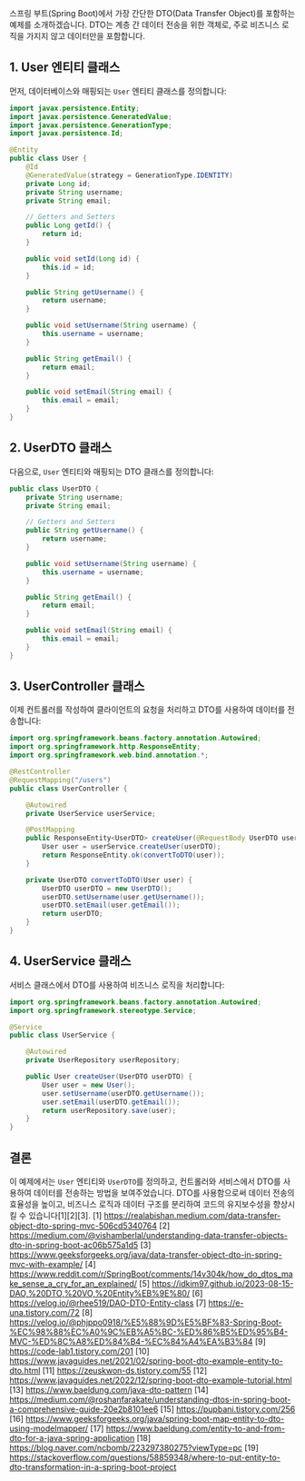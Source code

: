 스프링 부트(Spring Boot)에서 가장 간단한 DTO(Data Transfer Object)를 포함하는 예제를 소개하겠습니다. DTO는 계층 간 데이터 전송을 위한 객체로, 주로 비즈니스 로직을 가지지 않고 데이터만을 포함합니다.

## **1. User 엔티티 클래스**

먼저, 데이터베이스와 매핑되는 `User` 엔티티 클래스를 정의합니다:

```java
import javax.persistence.Entity;
import javax.persistence.GeneratedValue;
import javax.persistence.GenerationType;
import javax.persistence.Id;

@Entity
public class User {
    @Id
    @GeneratedValue(strategy = GenerationType.IDENTITY)
    private Long id;
    private String username;
    private String email;

    // Getters and Setters
    public Long getId() {
        return id;
    }

    public void setId(Long id) {
        this.id = id;
    }

    public String getUsername() {
        return username;
    }

    public void setUsername(String username) {
        this.username = username;
    }

    public String getEmail() {
        return email;
    }

    public void setEmail(String email) {
        this.email = email;
    }
}
```

## **2. UserDTO 클래스**

다음으로, `User` 엔티티와 매핑되는 DTO 클래스를 정의합니다:

```java
public class UserDTO {
    private String username;
    private String email;

    // Getters and Setters
    public String getUsername() {
        return username;
    }

    public void setUsername(String username) {
        this.username = username;
    }

    public String getEmail() {
        return email;
    }

    public void setEmail(String email) {
        this.email = email;
    }
}
```

## **3. UserController 클래스**

이제 컨트롤러를 작성하여 클라이언트의 요청을 처리하고 DTO를 사용하여 데이터를 전송합니다:

```java
import org.springframework.beans.factory.annotation.Autowired;
import org.springframework.http.ResponseEntity;
import org.springframework.web.bind.annotation.*;

@RestController
@RequestMapping("/users")
public class UserController {

    @Autowired
    private UserService userService;

    @PostMapping
    public ResponseEntity<UserDTO> createUser(@RequestBody UserDTO userDTO) {
        User user = userService.createUser(userDTO);
        return ResponseEntity.ok(convertToDTO(user));
    }

    private UserDTO convertToDTO(User user) {
        UserDTO userDTO = new UserDTO();
        userDTO.setUsername(user.getUsername());
        userDTO.setEmail(user.getEmail());
        return userDTO;
    }
}
```

## **4. UserService 클래스**

서비스 클래스에서 DTO를 사용하여 비즈니스 로직을 처리합니다:

```java
import org.springframework.beans.factory.annotation.Autowired;
import org.springframework.stereotype.Service;

@Service
public class UserService {

    @Autowired
    private UserRepository userRepository;

    public User createUser(UserDTO userDTO) {
        User user = new User();
        user.setUsername(userDTO.getUsername());
        user.setEmail(userDTO.getEmail());
        return userRepository.save(user);
    }
}
```

## **결론**

이 예제에서는 `User` 엔티티와 `UserDTO`를 정의하고, 컨트롤러와 서비스에서 DTO를 사용하여 데이터를 전송하는 방법을 보여주었습니다. DTO를 사용함으로써 데이터 전송의 효율성을 높이고, 비즈니스 로직과 데이터 구조를 분리하여 코드의 유지보수성을 향상시킬 수 있습니다[1][2][3].
[1] https://realabishan.medium.com/data-transfer-object-dto-spring-mvc-506cd5340764
[2] https://medium.com/@vishamberlal/understanding-data-transfer-objects-dto-in-spring-boot-ac06b575a1d5
[3] https://www.geeksforgeeks.org/java/data-transfer-object-dto-in-spring-mvc-with-example/
[4] https://www.reddit.com/r/SpringBoot/comments/14v304k/how_do_dtos_make_sense_a_cry_for_an_explained/
[5] https://idkim97.github.io/2023-08-15-DAO,%20DTO,%20VO,%20Entity%EB%9E%80/
[6] https://velog.io/@rhee519/DAO-DTO-Entity-class
[7] https://e-una.tistory.com/72
[8] https://velog.io/@phjppo0918/%E5%88%9D%E5%BF%83-Spring-Boot-%EC%98%88%EC%A0%9C%EB%A5%BC-%ED%86%B5%ED%95%B4-MVC-%ED%8C%A8%ED%84%B4-%EC%84%A4%EA%B3%84
[9] https://code-lab1.tistory.com/201
[10] https://www.javaguides.net/2021/02/spring-boot-dto-example-entity-to-dto.html
[11] https://zeuskwon-ds.tistory.com/55
[12] https://www.javaguides.net/2022/12/spring-boot-dto-example-tutorial.html
[13] https://www.baeldung.com/java-dto-pattern
[14] https://medium.com/@roshanfarakate/understanding-dtos-in-spring-boot-a-comprehensive-guide-20e2b8101ee6
[15] https://pupbani.tistory.com/256
[16] https://www.geeksforgeeks.org/java/spring-boot-map-entity-to-dto-using-modelmapper/
[17] https://www.baeldung.com/entity-to-and-from-dto-for-a-java-spring-application
[18] https://blog.naver.com/ncbomb/223297380275?viewType=pc
[19] https://stackoverflow.com/questions/58859348/where-to-put-entity-to-dto-transformation-in-a-spring-boot-project
